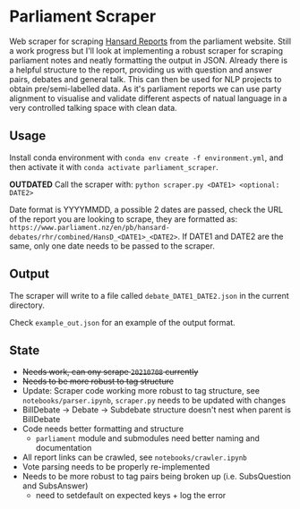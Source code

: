 # Parliament Scraper

Web scraper for scraping [Hansard Reports](https://www.parliament.nz/en/pb/hansard-debates/rhr/)
 from the parliament website.
 Still a work progress but I'll look at implementing a robust scraper for
 scraping parliament notes and neatly formatting the output in JSON.
 Already there is a helpful structure to the report, providing us with
 question and answer pairs, debates and general talk. This can then be used
 for NLP projects to obtain pre/semi-labelled data. As it's parliament reports
 we can use party alignment to visualise and validate different aspects of
 natual language in a very controlled talking space with clean data.

## Usage

Install conda environment with `conda env create -f environment.yml`, 
and then activate it with `conda activate parliament_scraper`.

**OUTDATED**
Call the scraper with: `python scraper.py <DATE1> <optional: DATE2>`

Date format is YYYYMMDD, a possible 2 dates are passed, check the URL of the
 report you are looking to scrape, they are formatted as:
 `https://www.parliament.nz/en/pb/hansard-debates/rhr/combined/HansD_<DATE1>_<DATE2>`.
If DATE1 and DATE2 are the same, only one date needs to be passed to the scraper.

## Output

The scraper will write to a file called `debate_DATE1_DATE2.json` in the current
 directory.

Check `example_out.json` for an example of the output format.

## State
* ~~Needs work, can ony scrape `20210708` currently~~
* ~~Needs to be more robust to tag structure~~
* Update: Scraper code working more robust to tag structure,
    see `notebooks/parser.ipynb`, `scraper.py` needs to be updated with changes
* BillDebate -> Debate -> Subdebate structure doesn't nest
    when parent is BillDebate
* Code needs better formatting and structure
    * `parliament` module and submodules need better naming and documentation
* All report links can be crawled, see `notebooks/crawler.ipynb`
* Vote parsing needs to be properly re-implemented
* Needs to be more robust to tag pairs being broken up (i.e. SubsQuestion and SubsAnswer)
    * need to setdefault on expected keys + log the error
